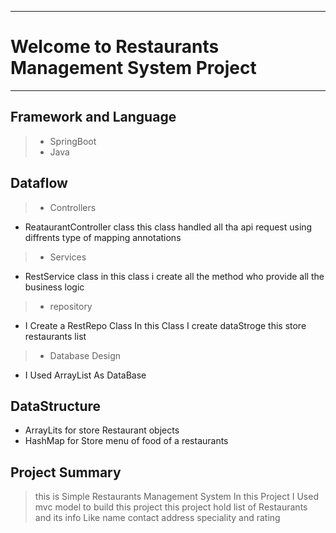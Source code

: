 ___
# Welcome to Restaurants Management System Project
___
## Framework and Language
> * SpringBoot
> * Java

## Dataflow
> * Controllers
* ReataurantController class this class handled all tha api request using diffrents type of mapping annotations
> * Services
* RestService class in this class i create all the method who provide all the business logic
> * repository
* I Create a RestRepo Class  In this Class I create dataStroge this store restaurants list
> * Database Design
* I Used ArrayList As DataBase

## DataStructure 
* ArrayLits for store Restaurant objects
* HashMap for Store menu of food of a restaurants

## Project Summary
> this is Simple Restaurants Management System In this Project I Used mvc model to build this project this project hold list of Restaurants and its info Like name contact address speciality and rating